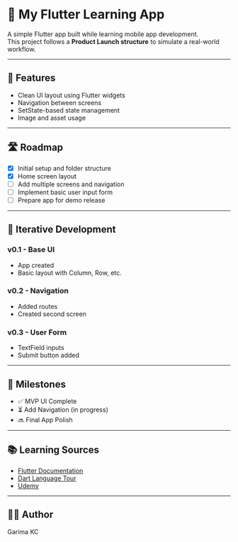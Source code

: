 
# 🚀 My Flutter Learning App

A simple Flutter app built while learning mobile app development.  
This project follows a **Product Launch structure** to simulate a real-world workflow.

---

## 📌 Features
- Clean UI layout using Flutter widgets
- Navigation between screens
- SetState-based state management
- Image and asset usage

---

## 🛣️ Roadmap
- [x] Initial setup and folder structure
- [x] Home screen layout
- [ ] Add multiple screens and navigation
- [ ] Implement basic user input form
- [ ] Prepare app for demo release

---

## 🔁 Iterative Development
### v0.1 - Base UI
- App created
- Basic layout with Column, Row, etc.

### v0.2 - Navigation
- Added routes
- Created second screen

### v0.3 - User Form
- TextField inputs
- Submit button added

---

## 📆 Milestones
- ✅ MVP UI Complete
- ⏳ Add Navigation (in progress)
- 🔜 Final App Polish

---

## 📚 Learning Sources
- [Flutter Documentation](https://flutter.dev/docs)
- [Dart Language Tour](https://dart.dev/guides/language)
- [Udemy](https://www.udemy.com/course/flutter-bootcamp-with-dart/?srsltid=AfmBOopf7GUq3aVuqOh70YREHRLYdm6STSdZz8sY3i7XJe0wo6wpybAQ&couponCode=MT300725G1)

---

## 👩‍💻 Author
Garima KC
